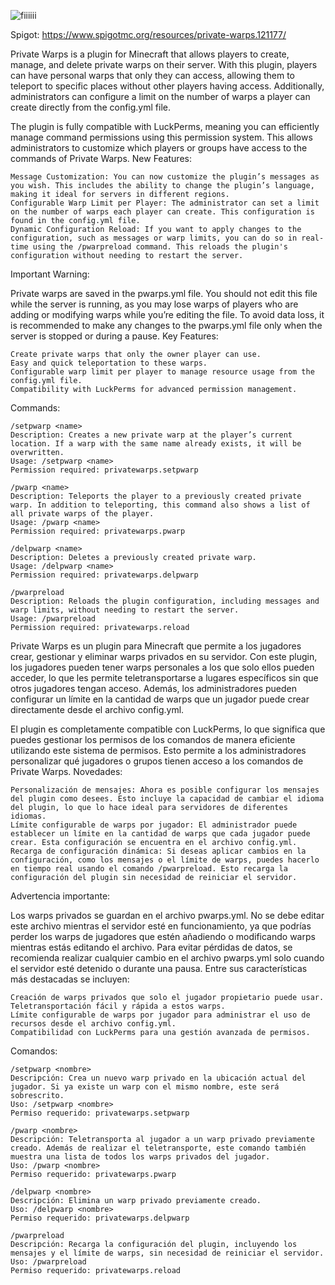 ![fiiiiii](https://github.com/user-attachments/assets/ceb6cde5-2fcc-4411-bb19-5518bed7aff2)

Spigot: https://www.spigotmc.org/resources/private-warps.121177/

Private Warps is a plugin for Minecraft that allows players to create, manage, and delete private warps on their server. With this plugin, players can have personal warps that only they can access, allowing them to teleport to specific places without other players having access. Additionally, administrators can configure a limit on the number of warps a player can create directly from the config.yml file.

The plugin is fully compatible with LuckPerms, meaning you can efficiently manage command permissions using this permission system. This allows administrators to customize which players or groups have access to the commands of Private Warps.
New Features:

    Message Customization: You can now customize the plugin’s messages as you wish. This includes the ability to change the plugin’s language, making it ideal for servers in different regions.
    Configurable Warp Limit per Player: The administrator can set a limit on the number of warps each player can create. This configuration is found in the config.yml file.
    Dynamic Configuration Reload: If you want to apply changes to the configuration, such as messages or warp limits, you can do so in real-time using the /pwarpreload command. This reloads the plugin's configuration without needing to restart the server.

Important Warning:

Private warps are saved in the pwarps.yml file. You should not edit this file while the server is running, as you may lose warps of players who are adding or modifying warps while you’re editing the file. To avoid data loss, it is recommended to make any changes to the pwarps.yml file only when the server is stopped or during a pause.
Key Features:

    Create private warps that only the owner player can use.
    Easy and quick teleportation to these warps.
    Configurable warp limit per player to manage resource usage from the config.yml file.
    Compatibility with LuckPerms for advanced permission management.

Commands:

    /setpwarp <name>
    Description: Creates a new private warp at the player’s current location. If a warp with the same name already exists, it will be overwritten.
    Usage: /setpwarp <name>
    Permission required: privatewarps.setpwarp

    /pwarp <name>
    Description: Teleports the player to a previously created private warp. In addition to teleporting, this command also shows a list of all private warps of the player.
    Usage: /pwarp <name>
    Permission required: privatewarps.pwarp

    /delpwarp <name>
    Description: Deletes a previously created private warp.
    Usage: /delpwarp <name>
    Permission required: privatewarps.delpwarp

    /pwarpreload
    Description: Reloads the plugin configuration, including messages and warp limits, without needing to restart the server.
    Usage: /pwarpreload
    Permission required: privatewarps.reload

Private Warps es un plugin para Minecraft que permite a los jugadores crear, gestionar y eliminar warps privados en su servidor. Con este plugin, los jugadores pueden tener warps personales a los que solo ellos pueden acceder, lo que les permite teletransportarse a lugares específicos sin que otros jugadores tengan acceso. Además, los administradores pueden configurar un límite en la cantidad de warps que un jugador puede crear directamente desde el archivo config.yml.

El plugin es completamente compatible con LuckPerms, lo que significa que puedes gestionar los permisos de los comandos de manera eficiente utilizando este sistema de permisos. Esto permite a los administradores personalizar qué jugadores o grupos tienen acceso a los comandos de Private Warps.
Novedades:

    Personalización de mensajes: Ahora es posible configurar los mensajes del plugin como desees. Esto incluye la capacidad de cambiar el idioma del plugin, lo que lo hace ideal para servidores de diferentes idiomas.
    Límite configurable de warps por jugador: El administrador puede establecer un límite en la cantidad de warps que cada jugador puede crear. Esta configuración se encuentra en el archivo config.yml.
    Recarga de configuración dinámica: Si deseas aplicar cambios en la configuración, como los mensajes o el límite de warps, puedes hacerlo en tiempo real usando el comando /pwarpreload. Esto recarga la configuración del plugin sin necesidad de reiniciar el servidor.

Advertencia importante:

Los warps privados se guardan en el archivo pwarps.yml. No se debe editar este archivo mientras el servidor esté en funcionamiento, ya que podrías perder los warps de jugadores que estén añadiendo o modificando warps mientras estás editando el archivo. Para evitar pérdidas de datos, se recomienda realizar cualquier cambio en el archivo pwarps.yml solo cuando el servidor esté detenido o durante una pausa.
Entre sus características más destacadas se incluyen:

    Creación de warps privados que solo el jugador propietario puede usar.
    Teletransportación fácil y rápida a estos warps.
    Límite configurable de warps por jugador para administrar el uso de recursos desde el archivo config.yml.
    Compatibilidad con LuckPerms para una gestión avanzada de permisos.

Comandos:

    /setpwarp <nombre>
    Descripción: Crea un nuevo warp privado en la ubicación actual del jugador. Si ya existe un warp con el mismo nombre, este será sobrescrito.
    Uso: /setpwarp <nombre>
    Permiso requerido: privatewarps.setpwarp

    /pwarp <nombre>
    Descripción: Teletransporta al jugador a un warp privado previamente creado. Además de realizar el teletransporte, este comando también muestra una lista de todos los warps privados del jugador.
    Uso: /pwarp <nombre>
    Permiso requerido: privatewarps.pwarp

    /delpwarp <nombre>
    Descripción: Elimina un warp privado previamente creado.
    Uso: /delpwarp <nombre>
    Permiso requerido: privatewarps.delpwarp

    /pwarpreload
    Descripción: Recarga la configuración del plugin, incluyendo los mensajes y el límite de warps, sin necesidad de reiniciar el servidor.
    Uso: /pwarpreload
    Permiso requerido: privatewarps.reload
